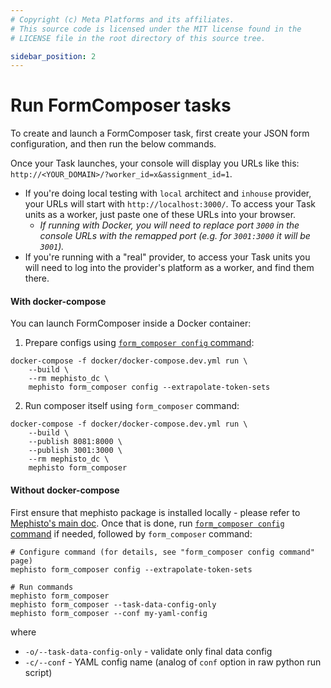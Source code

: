 ```yaml
---
# Copyright (c) Meta Platforms and its affiliates.
# This source code is licensed under the MIT license found in the
# LICENSE file in the root directory of this source tree.

sidebar_position: 2
---
```


# Run FormComposer tasks

To create and launch a FormComposer task, first create your JSON form configuration,
and then run the below commands.

Once your Task launches, your console will display you URLs like this: `http://<YOUR_DOMAIN>/?worker_id=x&assignment_id=1`.

- If you're doing local testing with `local` architect and `inhouse` provider, your URLs will start with `http://localhost:3000/`. To access your Task units as a worker, just paste one of these URLs into your browser.
    - _If running with Docker, you will need to replace port `3000` in the console URLs with the remapped port (e.g. for `3001:3000` it will be `3001`)._
- If you're running with a "real" provider, to access your Task units you will need to log into the provider's platform as a worker, and find them there.


#### With docker-compose

You can launch FormComposer inside a Docker container:

1. Prepare configs using [`form_composer config` command](/docs/guides/how_to_use/form_composer/configuration/form_composer_config_command/):

```shell
docker-compose -f docker/docker-compose.dev.yml run \
    --build \
    --rm mephisto_dc \
    mephisto form_composer config --extrapolate-token-sets
```

2. Run composer itself using `form_composer` command:

```shell
docker-compose -f docker/docker-compose.dev.yml run \
    --build \
    --publish 8081:8000 \
    --publish 3001:3000 \
    --rm mephisto_dc \
    mephisto form_composer
```

#### Without docker-compose

First ensure that mephisto package is installed locally - please refer to [Mephisto's main doc](https://mephisto.ai/docs/guides/quickstart/).
Once that is done, run [`form_composer config` command](/docs/guides/how_to_use/form_composer/configuration/form_composer_config_command/) if needed, followed by `form_composer` command:

```shell
# Configure command (for details, see "form_composer config command" page)
mephisto form_composer config --extrapolate-token-sets

# Run commands
mephisto form_composer
mephisto form_composer --task-data-config-only
mephisto form_composer --conf my-yaml-config
```

where
- `-o/--task-data-config-only` - validate only final data config
- `-c/--conf` - YAML config name (analog of `conf` option in raw python run script)
